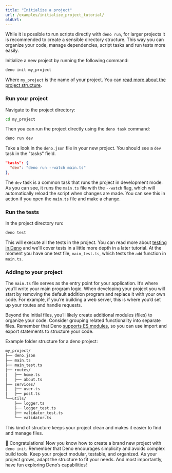 ```yaml
---
title: "Initialize a project"
url: /examples/initialize_project_tutorial/
oldUrl:
---
```


While it is possible to run scripts directly with `deno run`, for larger
projects it is recommended to create a sensible directory structure. This way
you can organize your code, manage dependencies, script tasks and run tests more
easily.

Initialize a new project by running the following command:

```sh
deno init my_project
```

Where `my_project` is the name of your project. You can
[read more about the project structure](/runtime/getting_started/first_project/).

### Run your project

Navigate to the project directory:

```sh
cd my_project
```

Then you can run the project directly using the `deno task` command:

```sh
deno run dev
```

Take a look in the `deno.json` file in your new project. You should see a `dev`
task in the "tasks" field.

```json title="deno.json"
"tasks": {
  "dev": "deno run --watch main.ts"
},
```

The `dev` task is a common task that runs the project in development mode. As
you can see, it runs the `main.ts` file with the `--watch` flag, which will
automatically reload the script when changes are made. You can see this in
action if you open the `main.ts` file and make a change.

### Run the tests

In the project directory run:

```sh
deno test
```

This will execute all the tests in the project. You can read more about
[testing in Deno](/runtime/fundamentals/testing/) and we'll cover tests in a
little more depth in a later tutorial. At the moment you have one test file,
`main_test.ts`, which tests the `add` function in `main.ts`.

### Adding to your project

The `main.ts` file serves as the entry point for your application. It’s where
you’ll write your main program logic. When developing your project you will
start by removing the default addition program and replace it with your own
code. For example, if you’re building a web server, this is where you’d set up
your routes and handle requests.

Beyond the initial files, you’ll likely create additional modules (files) to
organize your code. Consider grouping related functionality into separate files.
Remember that Deno [supports ES modules](/runtime/fundamentals/modules/), so you
can use import and export statements to structure your code.

Example folder structure for a deno project:

```sh
my_project/
├── deno.json
├── main.ts
├── main_test.ts
├── routes/
│   ├── home.ts
│   ├── about.ts
├── services/
│   ├── user.ts
│   ├── post.ts
└──utils/
    ├── logger.ts
    ├── logger_test.ts
    ├── validator_test.ts
    └── validator.ts
```

This kind of structure keeps your project clean and makes it easier to find and
manage files.

🦕 Congratulations! Now you know how to create a brand new project with
`deno init`. Remember that Deno encourages simplicity and avoids complex build
tools. Keep your project modular, testable, and organized. As your project
grows, adapt the structure to fit your needs. And most importantly, have fun
exploring Deno’s capabilities!
